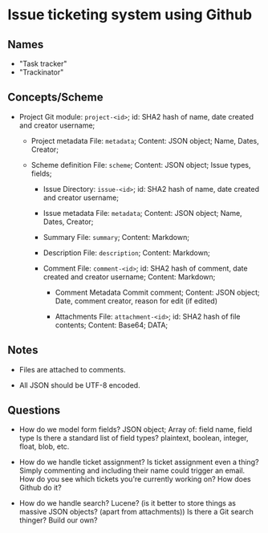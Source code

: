 Issue ticketing system using Github
===================================

Names
-----
* "Task tracker"
* "Trackinator"

Concepts/Scheme
---------------
* Project
  Git module: `project-<id>`; id: SHA2 hash of name, date created and creator username;
	
    * Project metadata
      File: `metadata`;
	  Content: JSON object; Name, Dates, Creator;

    * Scheme definition
	  File: `scheme`;
      Content: JSON object; Issue types, fields;
		
        * Issue
          Directory: `issue-<id>`; id: SHA2 hash of name, date created and creator username;
	
	    * Issue metadata
  		  File: `metadata`;
          Content: JSON object; Name, Dates, Creator;

	    * Summary
		  File: `summary`;
		  Content: Markdown;
		
	    * Description
	  	  File: `description`;
		  Content: Markdown;
		
	    * Comment
		  File: `comment-<id>`; id: SHA2 hash of comment, date created and creator username;
		  Content: Markdown;
		
		    * Comment Metadata
		      Commit comment;
		      Content: JSON object; Date, comment creator, reason for edit (if edited)
		
		    * Attachments
	          File: `attachment-<id>`; id: SHA2 hash of file contents;
              Content: Base64; DATA;

Notes
-----
* Files are attached to comments.

* All JSON should be UTF-8 encoded.

Questions
---------
* How do we model form fields?
  JSON object; Array of: field name, field type
  Is there a standard list of field types? plaintext, boolean, integer, float, blob, etc.

* How do we handle ticket assignment?
  Is ticket assignment even a thing? Simply commenting and including their name could trigger an email.
  How do you see which tickets you're currently working on?
  How does Github do it?

* How do we handle search?
  Lucene? (is it better to store things as massive JSON objects? (apart from attachments))
  Is there a Git search thinger?
  Build our own?